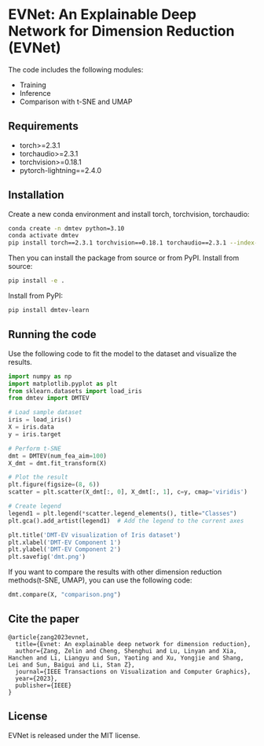 
# EVNet: An Explainable Deep Network for Dimension Reduction (EVNet)

The code includes the following modules:
* Training
* Inference
* Comparison with t-SNE and UMAP


## Requirements

* torch>=2.3.1
* torchaudio>=2.3.1
* torchvision>=0.18.1
* pytorch-lightning==2.4.0

## Installation
Create a new conda environment and install torch, torchvision, torchaudio:
```bash
conda create -n dmtev python=3.10
conda activate dmtev
pip install torch==2.3.1 torchvision==0.18.1 torchaudio==2.3.1 --index-url https://download.pytorch.org/whl/cu121
```
Then you can install the package from source or from PyPI.
Install from source:
```bash
pip install -e .
```
Install from PyPI:
```bash
pip install dmtev-learn
```

## Running the code
Use the following code to fit the model to the dataset and visualize the results.

```python
import numpy as np
import matplotlib.pyplot as plt
from sklearn.datasets import load_iris
from dmtev import DMTEV

# Load sample dataset
iris = load_iris()
X = iris.data
y = iris.target

# Perform t-SNE
dmt = DMTEV(num_fea_aim=100)
X_dmt = dmt.fit_transform(X)

# Plot the result
plt.figure(figsize=(8, 6))
scatter = plt.scatter(X_dmt[:, 0], X_dmt[:, 1], c=y, cmap='viridis')

# Create legend
legend1 = plt.legend(*scatter.legend_elements(), title="Classes")
plt.gca().add_artist(legend1)  # Add the legend to the current axes

plt.title('DMT-EV visualization of Iris dataset')
plt.xlabel('DMT-EV Component 1')
plt.ylabel('DMT-EV Component 2')
plt.savefig('dmt.png')
```
If you want to compare the results with other dimension reduction methods(t-SNE, UMAP), you can use the following code:
```python
dmt.compare(X, "comparison.png")
```

## Cite the paper

```
@article{zang2023evnet,
  title={Evnet: An explainable deep network for dimension reduction},
  author={Zang, Zelin and Cheng, Shenghui and Lu, Linyan and Xia, Hanchen and Li, Liangyu and Sun, Yaoting and Xu, Yongjie and Shang, Lei and Sun, Baigui and Li, Stan Z},
  journal={IEEE Transactions on Visualization and Computer Graphics},
  year={2023},
  publisher={IEEE}
}
```



## License

EVNet is released under the MIT license.
